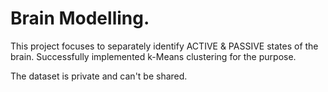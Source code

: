 # Brain Modelling.

This project focuses to separately identify ACTIVE & PASSIVE states of the brain.
Successfully implemented k-Means clustering for the purpose.

The dataset is private and can't be shared.

